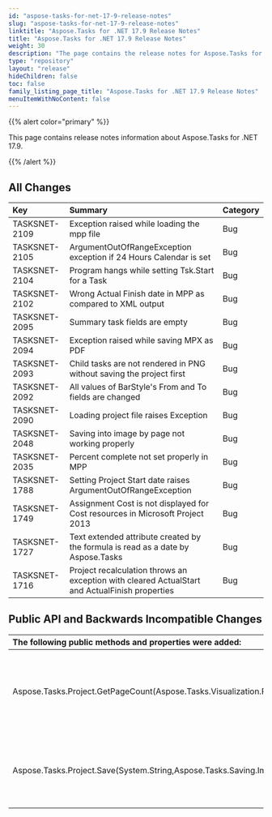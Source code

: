 ```yaml
---
id: "aspose-tasks-for-net-17-9-release-notes"
slug: "aspose-tasks-for-net-17-9-release-notes"
linktitle: "Aspose.Tasks for .NET 17.9 Release Notes"
title: "Aspose.Tasks for .NET 17.9 Release Notes"
weight: 30
description: "The page contains the release notes for Aspose.Tasks for .NET 17.9."
type: "repository"
layout: "release"
hideChildren: false
toc: false
family_listing_page_title: "Aspose.Tasks for .NET 17.9 Release Notes"
menuItemWithNoContent: false
---
```


{{% alert color="primary" %}}

This page contains release notes information about Aspose.Tasks for .NET 17.9.

{{% /alert %}}

## **All Changes**

|**Key**|**Summary**|**Category**|
| :- | :- | :- |
|TASKSNET-2109|Exception raised while loading the mpp file|Bug|
|TASKSNET-2105|ArgumentOutOfRangeException exception if 24 Hours Calendar is set|Bug|
|TASKSNET-2104|Program hangs while setting Tsk.Start for a Task|Bug|
|TASKSNET-2102|Wrong Actual Finish date in MPP as compared to XML output|Bug|
|TASKSNET-2095|Summary task fields are empty|Bug|
|TASKSNET-2094|Exception raised while saving MPX as PDF|Bug|
|TASKSNET-2093|Child tasks are not rendered in PNG without saving the project first|Bug|
|TASKSNET-2092|All values of BarStyle's From and To fields are changed|Bug|
|TASKSNET-2090|Loading project file raises Exception|Bug|
|TASKSNET-2048|Saving into image by page not working properly|Bug|
|TASKSNET-2035|Percent complete not set properly in MPP|Bug|
|TASKSNET-1788|Setting Project Start date raises ArgumentOutOfRangeException|Bug|
|TASKSNET-1749|Assignment Cost is not displayed for Cost resources in Microsoft Project 2013|Bug|
|TASKSNET-1727|Text extended attribute created by the formula is read as a date by Aspose.Tasks|Bug|
|TASKSNET-1716|Project recalculation throws an exception with cleared ActualStart and ActualFinish properties|Bug|
## **Public API and Backwards Incompatible Changes**

|**The following public methods and properties were added:**|**Description**|
| :- | :- |
|Aspose.Tasks.Project.GetPageCount(Aspose.Tasks.Visualization.PageSize,Aspose.Tasks.Visualization.Timescale)|Returns page count for the project to be rendered using given <see cref="T:Aspose.Tasks.Visualization.Timescale" /> and <see cref="T:Aspose.Tasks.Visualization.PageSize" />.|
|Aspose.Tasks.Project.Save(System.String,Aspose.Tasks.Saving.ImageSaveOptions)|Saves the document to a file using the specified save options.|

